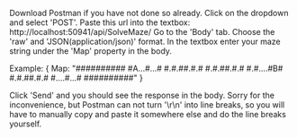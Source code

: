 Download Postman if you have not done so already.
Click on the dropdown and select 'POST'.
Paste this url into the textbox: http://localhost:50941/api/SolveMaze/
Go to the 'Body' tab.
Choose the 'raw' and 'JSON(application/json)' format.
In the textbox enter your maze string under the 'Map' property in the body. 

Example: { Map: 
             "##########
              #A...#...#
              #.#.##.#.#
              #.#.##.#.#
              #.#....#B#
              #.#.##.#.#
              #....#...#
              ##########"
         }
         
Click 'Send' and you should see the response in the body. 
Sorry for the inconvenience, but Postman can not turn '\r\n' into line breaks, so you will have to manually copy and paste it somewhere else and do the line breaks yourself. 
